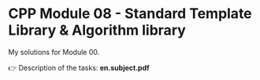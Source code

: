# CPP Module 08 - Standard Template Library & Algorithm library

My solutions for Module 00.

👉 Description of the tasks: <b>en.subject.pdf</b>
